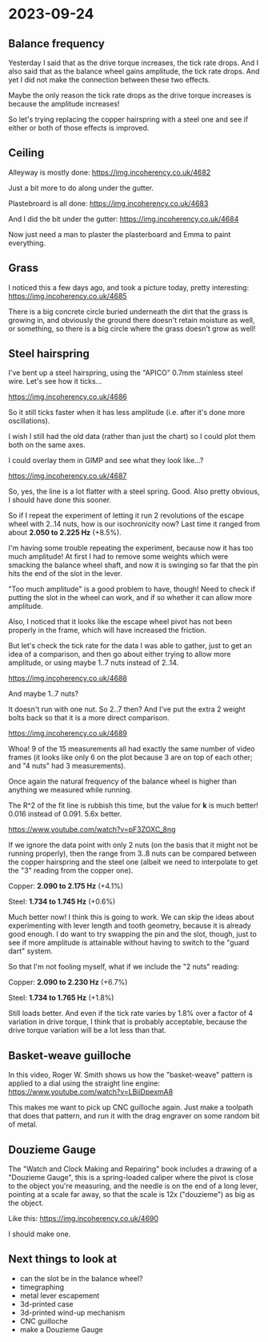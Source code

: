 # 2023-09-24

## Balance frequency

Yesterday I said that as the drive torque increases, the tick rate drops. And I also said
that as the balance wheel gains amplitude, the tick rate drops. And yet I did not make the
connection between these two effects.

Maybe the only reason the tick rate drops as the drive torque increases is because the
amplitude increases!

So let's trying replacing the copper hairspring with a steel one and see if either or both
of those effects is improved.

## Ceiling

Alleyway is mostly done: https://img.incoherency.co.uk/4682

Just a bit more to do along under the gutter.

Plastebroard is all done: https://img.incoherency.co.uk/4683

And I did the bit under the gutter: https://img.incoherency.co.uk/4684

Now just need a man to plaster the plasterboard and Emma to paint everything.

## Grass

I noticed this a few days ago, and took a picture today, pretty interesting: https://img.incoherency.co.uk/4685

There is a big concrete circle buried underneath the dirt that the grass is growing in, and obviously
the ground there doesn't retain moisture as well, or something, so there is a big circle where the
grass doesn't grow as well!

## Steel hairspring

I've bent up a steel hairspring, using the "APICO" 0.7mm stainless steel wire. Let's see how it ticks...

https://img.incoherency.co.uk/4686

So it still ticks faster when it has less amplitude (i.e. after it's done more oscillations).

I wish I still had the old data (rather than just the chart) so I could plot them both on the same axes.

I could overlay them in GIMP and see what they look like...?

https://img.incoherency.co.uk/4687

So, yes, the line is a lot flatter with a steel spring. Good. Also pretty obvious, I should
have done this sooner.

So if I repeat the experiment of letting it run 2 revolutions of the escape wheel with 2..14
nuts, how is our isochronicity now? Last time it ranged from about **2.050 to 2.225 Hz** (+8.5%).

I'm having some trouble repeating the experiment, because now it has too much amplitude!
At first I had to remove some weights which were smacking the balance wheel shaft, and now it is swinging
so far that the pin hits the end of the slot in the lever.

"Too much amplitude" is a good problem to have, though! Need to check if putting the slot
in the wheel can work, and if so whether it can allow more amplitude.

Also, I noticed that it looks like the escape wheel pivot has not been properly in the frame, which
will have increased the friction.

But let's check the tick rate for the data I was able to gather, just to get an idea of a comparison,
and then go about either trying to allow more amplitude, or using maybe 1..7 nuts instead of 2..14.

https://img.incoherency.co.uk/4688

And maybe 1..7 nuts?

It doesn't run with one nut. So 2..7 then? And I've put the extra 2 weight bolts back so that it is
a more direct comparison.

https://img.incoherency.co.uk/4689

Whoa! 9 of the 15 measurements all had exactly the same number of video frames (it looks like only 6 on
the plot because 3 are on top of each other; and "4 nuts" had 3 measurements).

Once again the natural frequency of the balance wheel is higher than anything we measured while running.

The R^2 of the fit line is rubbish this time, but the value for **k** is much better! 0.016 instead of 0.091.
5.6x better.

https://www.youtube.com/watch?v=pF3ZOXC_8ng

If we ignore the data point with only 2 nuts (on the basis that it might not be running properly), then
the range from 3..8 nuts can be compared between the copper hairspring and the steel one (albeit we need
to interpolate to get the "3" reading from the copper one).

Copper: **2.090 to 2.175 Hz** (+4.1%)

Steel: **1.734 to 1.745 Hz** (+0.6%)

Much better now! I think this is going to work. We can skip the ideas about experimenting with lever
length and tooth geometry, because it is already good enough. I do want to try swapping the pin and the slot,
though, just to see if more amplitude is attainable without having to switch to the "guard dart" system.

So that I'm not fooling myself, what if we include the "2 nuts" reading:

Copper: **2.090 to 2.230 Hz** (+6.7%)

Steel: **1.734 to 1.765 Hz** (+1.8%)

Still loads better. And even if the tick rate varies by 1.8% over a factor of 4 variation in drive torque,
I think that is probably acceptable, because the drive torque variation will be a lot less than that.

## Basket-weave guilloche

In this video, Roger W. Smith shows us how the "basket-weave" pattern is applied to a dial using
the straight line engine: https://www.youtube.com/watch?v=LBiiDpexmA8

This makes me want to pick up CNC guilloche again. Just make a toolpath that does that pattern, and
run it with the drag engraver on some random bit of metal.

## Douzieme Gauge

The "Watch and Clock Making and Repairing" book includes a drawing of a "Douzieme Gauge", this is
a spring-loaded caliper where the pivot is close to the object you're measuring, and the needle
is on the end of a long lever, pointing at a scale far away, so that the scale is 12x ("douzieme")
as big as the object.

Like this: https://img.incoherency.co.uk/4690

I should make one.

## Next things to look at

* can the slot be in the balance wheel?
* timegraphing
* metal lever escapement
* 3d-printed case
* 3d-printed wind-up mechanism
* CNC guilloche
* make a Douzieme Gauge
